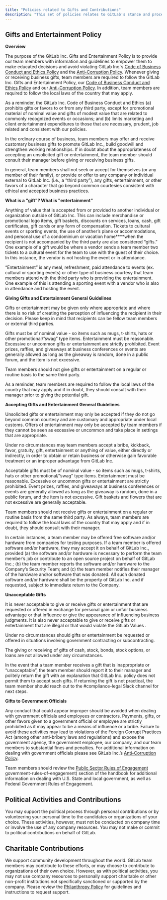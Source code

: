 ```yaml
---
title: "Policies related to Gifts and Contributions"
description: "This set of policies relates to GitLab's stance and process for giving and accepting gifts and contributions"
---
```


## Gifts and Entertainment Policy

**Overview**

The purpose of the GitLab Inc. Gifts and Entertainment Policy is to provide our team members with information and guidelines to empower them to make educated decisions and avoid violating GitLab Inc.’s [Code of Business Conduct and Ethics Policy](https://ir.gitlab.com/static-files/7d8c7eb3-cb17-4d68-a607-1b7a1fa1c95d) and the [Anti-Corruption Policy](/handbook/legal/anti-corruption-policy/). Whenever giving or receiving business gifts, team members are required to follow the GitLab Inc. Gifts and Entertainment Policy, our [Code of Business Conduct and Ethics Policy](https://ir.gitlab.com/static-files/7d8c7eb3-cb17-4d68-a607-1b7a1fa1c95d) and our [Anti-Corruption Policy](/handbook/legal/anti-corruption-policy/). In addition, team members are required to follow the local laws of the country that may apply.

As a reminder, the GitLab Inc. Code of Business Conduct and Ethics (a) prohibits gifts or favors to or from any third party, except for promotional material of nominal value and gifts of modest value that are related to commonly recognized events or occasions; and (b) limits marketing and client entertainment expenditures to those that are necessary, prudent, job related and consistent with our  policies.

In the ordinary course of business, team members may offer and receive customary business gifts to promote GitLab Inc., build goodwill and strengthen working relationships. If in doubt about the appropriateness of accepting an unsolicited gift or entertainment, the team member should consult their manager before giving or receiving business gifts.

In general, team members shall not seek or accept for themselves (or any member of their family), or provide or offer to any company or individual external to GitLab Inc. (i.e., a “third party”), any gifts, entertainment, or other favors of a character that go beyond common courtesies consistent with ethical and accepted business practices.

**What is a "gift"? What is "entertainment"**

Anything of value that is accepted from or provided to another individual or organization outside of GitLab Inc. This can include merchandise or promotional logo items, gift baskets, discounts on services, loans, cash, gift certificates, gift cards or any form of compensation. Tickets to cultural events or sporting events, the use of another’s  plane or accommodations, and personal use of a condominium or vacation home****when the recipient is not accompanied by the third party are also considered “gifts.” One example of a gift would be where a vendor sends a team member two tickets to a cultural event for the team to use with the guest of their choice. In this instance, the vendor is not hosting the event or in attendance.

“Entertainment” is any meal, refreshment, paid attendance to events (ex. cultural or sporting events) or other type of business courtesy that team members attend with the third party who is providing the entertainment. One example of this is attending a sporting event with a vendor who is also in attendance and hosting the event.

**Giving Gifts and Entertainment General Guidelines**

Gifts or entertainment may be given only where appropriate and where there is no risk of creating the perception of influencing the recipient in their decision. Please keep in mind that recipients can be fellow team members or external third parties.

Gifts must be of nominal value - so items such as mugs, t-shirts, hats or other promotional/”swag” type items. Entertainment must be reasonable. Excessive or uncommon gifts or entertainment are strictly prohibited. Event prizes, raffles, and giveaways at business conferences or events are generally allowed as long as the giveaway is random, done in a public forum, and the item is not excessive.

Team members should not give gifts or entertainment on a regular or routine basis to the same third party.

As a reminder, team members are required to follow the local laws of the country that may apply and if in doubt, they should consult with their manager prior to giving the potential gift.

**Accepting Gifts and Entertainment General Guidelines**

Unsolicited gifts or entertainment may only be accepted if they do not go beyond common courtesy and are customary and appropriate under local customs. Offers of entertainment may only be accepted by team members  if they cannot be seen as excessive or uncommon and take place in settings that are appropriate.

Under no circumstances may team members accept a bribe, kickback, favor, gratuity, gift, entertainment or anything of value, either directly or indirectly, in order to obtain or retain business or otherwise gain favorable treatment or an improper advantage from GitLab Inc.

Acceptable gifts must be of nominal value - so items such as mugs, t-shirts, hats or other promotional/”swag” type items. Entertainment must be reasonable. Excessive or uncommon gifts or entertainment are strictly prohibited. Event prizes, raffles, and giveaways at business conferences or events are generally allowed as long as the giveaway is random, done in a public forum, and the item is not excessive. Gift baskets and flowers that are not excessive are generally acceptable.

Team members should not receive gifts or entertainment on a regular or routine basis from the same third party. As always, team members are required to follow the local laws of the country that may apply and if in doubt, they should consult with their manager.

In certain instances, a team member may be offered free software and/or hardware from companies  for testing purposes. If a team member is offered software and/or hardware, they may accept it on behalf of GitLab Inc., provided (a) the software and/or hardware is necessary to perform the team member’s job or contribute to an open source project on behalf of GitLab Inc.; (b) the team member reports the software and/or hardware to the Company’s Security Team; and (c) the team member notifies their manager of the hardware and/or software that was donated. All such donated software and/or  hardware shall be the property of GitLab Inc. and if requested, subject to immediate return to the Company.

**Unacceptable Gifts**

It is never acceptable to give or receive gifts or entertainment that are requested or offered in exchange for personal gain or unfair business advantage or that influence or give the appearance of influencing business judgments. It is also never acceptable to give or receive  gifts or entertainment that are illegal or that would violate the GitLab Values .

Under no circumstances should gifts or entertainment be requested or offered in situations involving government contracting or subcontracting.

The giving or receiving of gifts of cash, stock, bonds, stock options, or loans are not allowed under any circumstances.

In the event that a team member receives a gift that is inappropriate or “unacceptable”, the team member  should report it to their manager and  politely return the gift with an explanation that GitLab Inc. policy does not permit them to accept such gifts. If returning the gift is not practical, the team member should reach out to the #compliance-legal Slack channel for next steps.

**Gifts to Government Officials**

Any conduct that could appear improper should be avoided when dealing with government officials and employees or contractors. Payments, gifts, or other favors given to a government official or employee are strictly prohibited as it may appear to be a means of influence or a bribe. Failure to avoid these activities may lead to violations of the Foreign Corrupt Practices Act (among other anti-bribery laws and regulations) and expose the government agency, the government employee, our company, and our  team members to substantial fines and penalties.  For additional information on dealing with government officials please see GitLab Inc.’s [Anti-Corruption Policy](/handbook/legal/anti-corruption-policy/).

Team members should review the [Public Sector Rules of Engagement](/handbook/sales/public-sector/#federal-government-rules-of-engagement://about.gitlab.com/handbook/sales/public-sector/#federal-government-rules-of-engagement) government-rules-of-engagement) section of the handbook for additional information on dealing with U.S. State and local government, as well as Federal Government Rules of Engagement.

## Political Activities and Contributions

You may support the political process through personal contributions or by volunteering your personal time to the candidates or organizations of your choice. These activities, however, must not be conducted on company time or involve the use of any company resources. You may not make or commit to political contributions on behalf of GitLab.

## Charitable Contributions

We support community development throughout the world. GitLab team members may contribute to these efforts, or may choose to contribute to organizations of their own choice. However, as with political activities, you may not use company resources to personally support charitable or other non-profit institutions not specifically sanctioned or supported by the company. Please review the [Philanthropy Policy](/handbook/legal/philanthropy-policy/#gitlab-inc-philanthropy-policy) for guidelines and instructions to request support.
